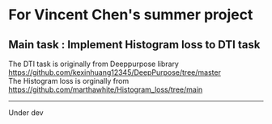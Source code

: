 # For Vincent Chen's summer project   
## Main task : Implement Histogram loss to DTI task  
The DTI task is originally from Deeppurpose library https://github.com/kexinhuang12345/DeepPurpose/tree/master   
The Histogram loss is orginally from https://github.com/marthawhite/Histogram_loss/tree/main 

---
Under dev  
